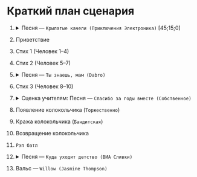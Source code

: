 # Краткий план сценария
1. <details><summary>Песня — <code>Крылатые качели (Приключения Электроника)</code> [45;15;0]</summary>
    В юном месяце апреле<br>
    В старом парке тает снег,<br>
    И веселые качели<br>
    Начинают свой разбег.<br>
    <br>
    Позабыто все на свете,<br>
    Сердце замерло в груди:<br>
    Только небо, только ветер,<br>
    Только радость впереди!<br>
    Только небо, только ветер,<br>
    Только радость впереди.<br>
    <br>
    Взмывая выше ели,<br>
    Не ведая преград,<br>
    Крылатые качели<br>
    Летят, летят, летят!<br>
    Крылатые качели<br>
    Летят, летят, летят.<br>
    <br>
    Детство кончится когда-то,<br>
    Ведь оно не навсегда,<br>
    Станут взрослыми ребята,<br>
    Разлетятся кто куда.<br>
    <br>
    А пока мы только дети,<br>
    Нам расти еще, расти:<br>
    Только небо, только ветер,<br>
    Только радость впереди!<br>
    Только небо, только ветер,<br>
    Только радость впереди.<br>
    <br>
    Взмывая выше ели,<br>
    Не ведая преград,<br>
    Крылатые качели<br>
    Летят, летят, летят!<br>
    Крылатые качели<br>
    Летят, летят, летят.
    </details>

2. Приветствие
3. Стих 1 (Человек 1–4)
4. Стих 2 (Человек 5–7)
5. <details><summary>Песня — <code>Ты знаешь, мам (Dabro)</code></summary>
    Мне нужен твой совет<br>
    Я, кажется, запутался немного<br>
    Но я сильнее всех<br>
    Когда уверен, что меня ждут дома<br>
    <br>
    Там знают взлёты и падения мои<br>
    И любят просто лишь за то, что есть на свете<br>
    Там я делюсь, когда на сердце заболит<br>
    И сколько лет бы ни прошло, мы те же дети<br>
    <br>
    Ко мне давно уже приходят взять совет<br>
    Но я за годы не спешил их раздавать<br>
    Порой тебе лишь одному виднее всех<br>
    Но вместо слов достаточно обнять<br>
    <br>
    Ты знаешь, мам, у меня есть план<br>
    Я хочу оставаться собой<br>
    Даже через года вновь прижаться к твоим рукам<br>
    Ты знаешь, мам, у меня есть план<br>
    Делать то, что на сердце лежит<br>
    И так просит душа, а ведь больше не надо нам<br>
    <br>
    Даже когда я был ещё совсем малой<br>
    Манила красота, романтика дорог<br>
    Ненадолго в дом, снова за порог<br>
    Проводив закаты, мы встречали восход<br>
    <br>
    Ветерок несёт, ждут меня всегда<br>
    Там прикроют, зная слабые места<br>
    Взрослым сыном стал, но ты знаешь, мам<br>
    Папа говорит, мы всё та же детвора<br>
    <br>
    Всё так же во дворах верные друзья<br>
    Да, их немного, но уверен я<br>
    И не променял ни дружбу, ни любовь<br>
    Спасибо вам, что я стал такой<br>
    <br>
    Ты знаешь, мам, у меня есть план<br>
    Я хочу оставаться собой<br>
    Даже через года вновь прижаться к твоим рукам<br>
    Ты знаешь, мам, у меня есть план<br>
    Делать то, что на сердце лежит<br>
    И так просит душа, а ведь больше не надо нам<br>
    <br>
    Ты знаешь, мам, у меня есть план<br>
    Я хочу оставаться собой<br>
    Даже через года вновь прижаться к твоим рукам<br>
    Ты знаешь, мам, у меня есть план<br>
    Делать то, что на сердце лежит<br>
    И так просит душа, а ведь больше не надо нам<br>
    </details>
6. Стих 3 (Человек 8–10)
7. <details><summary>Сценка учителям: Песня — <code>Спасибо за годы вместе (Собственное)</code></summary>
    Но нам ведь хочется, чтобы уроки шли бесконечно<br>
    Ведь учителя так крепко засели в сердечке<br>
    Нам ведь хочется отдать хоть все богатства<br>
    Лишь бы увидеть тех кто дорог еще хоть раз<br>
    <br>
    Закончится последний звонок,<br>
    И новая жизнь захватит внимание<br>
    Жизнь продолжается, и это нормально,<br>
    Но будем скучать по тем, кто был дорог когда-то<br>
    <br>
    Спасибо за годы вместе<br>
    За те знания, что вы… дарили безвозмездно<br>
    Спасибо за годы вместе<br>
    Мы не забудем их, не забудем их<br>
    <br>
    Спасибо за годы вместе<br>
    Теперь мы посвящаем вам эту грустную песню<br>
    Спасибо за годы вместе<br>
    И в сердце всегда, в сердце для вас найдется место<br>
    <br>
    Мы с вами вместе не раз проходили преграды<br>
    Смеялись, плакали<br>
    Возносились к небесам и шли ко дну<br>
    Любили и прощали<br>
    Вернее самых верных ждали<br>
    И никогда о тех, кто в прошлом не забывали<br>
    Поэтому так трогает вас<br>
    Казалось это все было очень давно<br>
    Но знания настоящие мы здесь получали<br>
    И за это вам мы очень благодарны<br>
    <br>
    Спасибо за годы вместе<br>
    За те знания, что вы… дарили безвозмездно<br>
    Спасибо за годы вместе<br>
    Мы не забудем их, не забудем их<br>
    <br>
    Спасибо за годы вместе<br>
    Теперь мы посвящаем вам эту грустную песню<br>
    Спасибо за годы вместе<br>
    И в сердце всегда, в сердце для вас найдется место<br>
    </details>
9. Появление колокольчика (`Торжественно`)
10. Кража колокольчика (`Бандитская`)
11. Возвращение колокольчика
12. `Рэп батл`
13. <details><summary>Песня — <code>Куда уходит детство (ВИА Сливки)</code></summary>
    Куда уходит детство в какие города?<br>
    И где найти нам средство чтоб вновь попасть туда<br>
    Оно уйдет неслышно пока весь город спит<br>
    И писем не напишет и вряд ли позвонит<br>
    <br>
    И зимой и летом небывалых ждать чудес<br>
    Будет детство где-то, но не здесь<br>
    И в сугробах белых и по лужам у ручья<br>
    Будет кто-то бегать, но не я<br>
    <br>
    Куда уходит детство, куда ушло оно?<br>
    Наверно, в край чудесный где каждый день кино<br>
    Где также ночью синей струится лунный свет<br>
    Но нам с тобой отные туда дороги нет (Туда дороги нет)<br>
    <br>
    И зимой и летом небывалых ждать чудес<br>
    Будет детство где-то, но не здесь<br>
    И в сугробах белых и по лужам у ручья<br>
    Будет кто-то бегать, но не я<br>
    <br>
    Куда уходит детство в недальние края?<br>
    К ребятам по соседству таким же, как и я<br>
    Оно уйдет неслышно пока весь город спит<br>
    И писем не напишет и вряд ли позвонит (И вряд ли позвонит)<br>
    <br>
    И зимой и летом небывалых ждать чудес<br>
    Будет детство где-то, но не здесь<br>
    И в сугробах белых и по лужам у ручья<br>
    Будет кто-то бегать, но не я<br>
    <br>
    И зимой и летом небывалых ждать чудес (Ждать чудес)<br>
    Будет детство где-то, но не здесь (Но не здесь)<br>
    И в сугробах белых и по лужам у ручья (У ручья)<br>
    Будет кто-то бегать, но не я (Но не я)<br>
    </details>
14. Вальс — `Willow (Jasmine Thompson)`
